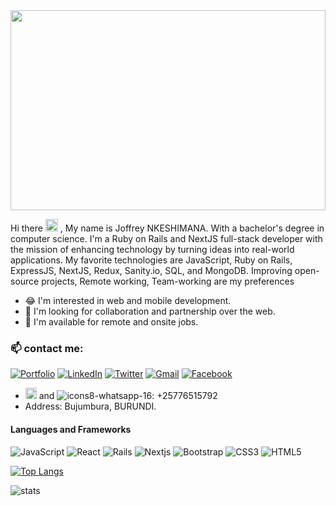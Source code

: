 
<img src="https://user-images.githubusercontent.com/68817603/210844142-d7c0f35a-72f9-45db-a6fa-cce3099cde29.gif"  width="100%" height="320px">

Hi  there <img src="https://user-images.githubusercontent.com/68817603/210855010-569f7e63-c88b-4048-a55a-3f80070b07d2.gif"  width="20px" height="20px"> , My name is Joffrey NKESHIMANA. With a bachelor's degree in computer science. I'm a Ruby on Rails and NextJS full-stack developer with the mission of enhancing technology by turning ideas into real-world applications. My favorite technologies are JavaScript, Ruby on Rails, ExpressJS, NextJS, Redux, Sanity.io, SQL, and MongoDB. Improving open-source projects, Remote working, Team-working are my preferences

-  😂 I'm interested in web and mobile development.
- 💞️ I'm looking for collaboration and partnership over the web.
- 💺 I'm available for remote and onsite jobs.


### 📫 contact me:

<a href="https://joffreynk.github.io/portfolio-desktop/">![Portfolio](https://img.shields.io/badge/portfolio-%2320232a.svg?style=for-the-badge&logo=Portfolio&logoColor=%2361DAF)</a>
<a href="https://www.linkedin.com/in/Joffreynk/">![LinkedIn](https://img.shields.io/badge/linkedin-%230077B5.svg?style=for-the-badge&logo=linkedin&logoColor=white)</a>
<a href="https://twitter.com/Joffreynk">![Twitter](https://img.shields.io/badge/Twitter-%231DA1F2.svg?style=for-the-badge&logo=Twitter&logoColor=white)</a>
<a href="mailto:joyjoffrey@gmail.com.com">![Gmail](https://img.shields.io/badge/Gmail-D14836?style=for-the-badge&logo=gmail&logoColor=white)</a>
<a href="https://www.facebook.com/Joffreynk7">![Facebook](https://img.shields.io/badge/Facebook-%231877F2.svg?style=for-the-badge&logo=Facebook&logoColor=white)</a>




<!-- ![icons8-phonelink-ring-50](https://user-images.githubusercontent.com/68817603/210879927-7dd750d1-1551-45be-b036-539269a0189e.png) -->
-  <img src="https://user-images.githubusercontent.com/68817603/210879927-7dd750d1-1551-45be-b036-539269a0189e.png"  width="18px" height="18px"> and 
![icons8-whatsapp-16](https://user-images.githubusercontent.com/68817603/210879317-d008157a-7b88-4e1c-ad20-c90f8e6ad763.png):  +25776515792
- Address: Bujumbura, BURUNDI.


#### Languages and Frameworks

![JavaScript](https://img.shields.io/badge/javascript-%23323330.svg?style=for-the-badge&logo=javascript&logoColor=%23F7DF1E)
![React](https://img.shields.io/badge/react-%2320232a.svg?style=for-the-badge&logo=react&logoColor=%2361DAFB)
![Rails](https://img.shields.io/badge/rails-%23CC0000.svg?style=for-the-badge&logo=ruby-on-rails&logoColor=white)
![Nextjs](https://img.shields.io/badge/next-%2320232a.svg?style=for-the-badge&logo=next&logoColor=%2361DAFB)
![Bootstrap](https://img.shields.io/badge/bootstrap-%23563D7C.svg?style=for-the-badge&logo=bootstrap&logoColor=white)
![CSS3](https://img.shields.io/badge/css3-%231572B6.svg?style=for-the-badge&logo=css3&logoColor=white)
![HTML5](https://img.shields.io/badge/html5-%23E34F26.svg?style=for-the-badge&logo=html5&logoColor=white)


[![Top Langs](https://github-readme-stats.vercel.app/api/top-langs/?username=joffreynk&langs_count=12&layout=compact)](https://github.com/joffreynk/github-readme-stats)

![stats](https://github-readme-stats.vercel.app/api?username=joffreynk&show_icons=true&theme=radical)
